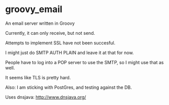 groovy_email
============

An email server written in Groovy   

Currently, it can only receive, but not send.  

Attempts to implement SSL have not been succesful.   

I might just do SMTP AUTH PLAIN and leave it at that for now.    

People have to log into a POP server to use the SMTP, so I might use that as well.   

It seems like TLS is pretty hard.   

Also: I am sticking with PostGres, and testing against the DB.   

Uses dnsjava: http://www.dnsjava.org/  

